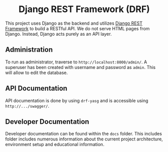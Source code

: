<div align="center">
    <h1> Django REST Framework (DRF) </h1>
</div>

This project uses Django as the backend and utilizes [Django REST Framework](https://www.django-rest-framework.org/tutorial/quickstart/) to build a RESTful API. We do not serve HTML pages from Django. Instead, Django acts purely as an API layer. 

## Administration

To run as administrator, traverse to `http://localhost:8000/admin/`. A superuser has been created with username and 
password as `admin`. This will allow to edit the database.


## API Documentation

API documentation is done by using `drf-yasg` and is accessible using `http://.../swagger/`.

## Developer Documentation

Developer documentation can be found within the `docs` folder. This includes folder includes numerous information about the current project architecture, environment setup and educational information. 
